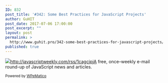 ```yaml
---
ID: 832
post_title: '#342: Some Best Practices for JavaScript Projects'
author: GuHIT
post_date: 2017-07-06 17:00:00
post_excerpt: ""
layout: post
permalink: >
  http://www.guhit.pro/342-some-best-practices-for-javascript-projects/
published: true
---
```

<img class="wpe_imgrss" src="http://www.guhit.pro/wp-content/uploads/2017/07/3d59f04e.png">http://javascriptweekly.com/rss/1cagcjpjA free, once&ndash;weekly e-mail round-up of JavaScript news and articles.<p class="wpematico_credit"><small>Powered by <a href="http://www.wpematico.com" target="_blank">WPeMatico</a></small></p>
